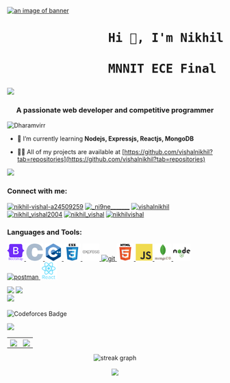   [![an image of banner]( https://camo.githubusercontent.com/7de37139d0b4c1ce40865e799b446c0e963a3dd8fb68d239707237c40604fa3d/68747470733a2f2f63646e2e6472696262626c652e636f6d2f75736572732f3733303730332f73637265656e73686f74732f363538313234332f6176656e746f2e676966)]([https://user-images.githubusercontent.com/74038190/225813708-98b745f2-7d22-48cf-9150-083f1b00d6c9.gif](https://camo.githubusercontent.com/7de37139d0b4c1ce40865e799b446c0e963a3dd8fb68d239707237c40604fa3d/68747470733a2f2f63646e2e6472696262626c652e636f6d2f75736572732f3733303730332f73637265656e73686f74732f363538313234332f6176656e746f2e676966))
<h1 align="left"><pre>              Hi 👋, I'm Nikhil vishal</pre></h1>
<h1 align="left"><pre>              MNNIT ECE Final Year</pre></h1>
<img src="https://user-images.githubusercontent.com/73097560/115834477-dbab4500-a447-11eb-908a-139a6edaec5c.gif"></a>
<h3 align="center">A passionate web developer and competitive programmer</h3>

<p align="left"> <img src="https://komarev.com/ghpvc/?username=Dharamvirr&label=Profile%20views&color=0e75b6&style=flat" alt="Dharamvirr" /> </p>



- 🌱 I’m currently learning **Nodejs, Expressjs, Reactjs, MongoDB**

- 👨‍💻 All of my projects are available at [https://github.com/vishalnikhil?tab=repositories](https://github.com/vishalnikhil?tab=repositories)

 
 
<img src="https://user-images.githubusercontent.com/73097560/115834477-dbab4500-a447-11eb-908a-139a6edaec5c.gif"></a>
<h3 align="left">Connect with me:</h3>
<p align="left">
<a href="https://www.linkedin.com/in/nikhil-vishal-a24509259/" target="blank"><img align="center" src="https://raw.githubusercontent.com/rahuldkjain/github-profile-readme-generator/master/src/images/icons/Social/linked-in-alt.svg" alt="nikhil-vishal-a24509259" height="30" width="40" /></a>
<a href="https://www.instagram.com/nikhil_vishal_/" target="blank"><img align="center" src="https://raw.githubusercontent.com/rahuldkjain/github-profile-readme-generator/master/src/images/icons/Social/instagram.svg" alt="_ni9ne_______" height="30" width="40" /></a>
<a href="https://www.codechef.com/users/vishalnikhil" target="blank"><img align="center" src="https://cdn.jsdelivr.net/npm/simple-icons@3.1.0/icons/codechef.svg" alt="vishalnikhil" height="30" width="40" /></a>
<a href="https://codeforces.com/profile/nikhil_vishal2004" target="blank"><img align="center" src="https://raw.githubusercontent.com/rahuldkjain/github-profile-readme-generator/master/src/images/icons/Social/codeforces.svg" alt="nikhil_vishal2004" height="30" width="40" /></a>
<a href="https://leetcode.com/u/nikhil_vishal/" target="blank"><img align="center" src="https://raw.githubusercontent.com/rahuldkjain/github-profile-readme-generator/master/src/images/icons/Social/leet-code.svg" alt="nikhil_vishal" height="30" width="40" /></a>
<a href="https://www.geeksforgeeks.org/user/nikhilvishal/" target="blank"><img align="center" src="https://raw.githubusercontent.com/rahuldkjain/github-profile-readme-generator/master/src/images/icons/Social/geeks-for-geeks.svg" alt="nikhilvishal" height="30" width="40" /></a>
</p>

<h3 align="left">Languages and Tools:</h3>
<p align="left"> <a href="https://getbootstrap.com" target="_blank" rel="noreferrer"> <img src="https://raw.githubusercontent.com/devicons/devicon/master/icons/bootstrap/bootstrap-plain-wordmark.svg" alt="bootstrap" width="40" height="40"/> </a> <a href="https://www.cprogramming.com/" target="_blank" rel="noreferrer"> <img src="https://raw.githubusercontent.com/devicons/devicon/master/icons/c/c-original.svg" alt="c" width="40" height="40"/> </a> <a href="https://www.w3schools.com/cpp/" target="_blank" rel="noreferrer"> <img src="https://raw.githubusercontent.com/devicons/devicon/master/icons/cplusplus/cplusplus-original.svg" alt="cplusplus" width="40" height="40"/> </a> <a href="https://www.w3schools.com/css/" target="_blank" rel="noreferrer"> <img src="https://raw.githubusercontent.com/devicons/devicon/master/icons/css3/css3-original-wordmark.svg" alt="css3" width="40" height="40"/> </a> <a href="https://expressjs.com" target="_blank" rel="noreferrer"> <img src="https://raw.githubusercontent.com/devicons/devicon/master/icons/express/express-original-wordmark.svg" alt="express" width="40" height="40"/> </a> <a href="https://git-scm.com/" target="_blank" rel="noreferrer"> <img src="https://www.vectorlogo.zone/logos/git-scm/git-scm-icon.svg" alt="git" width="40" height="40"/> </a> <a href="https://www.w3.org/html/" target="_blank" rel="noreferrer"> <img src="https://raw.githubusercontent.com/devicons/devicon/master/icons/html5/html5-original-wordmark.svg" alt="html5" width="40" height="40"/> </a> <a href="https://developer.mozilla.org/en-US/docs/Web/JavaScript" target="_blank" rel="noreferrer"> <img src="https://raw.githubusercontent.com/devicons/devicon/master/icons/javascript/javascript-original.svg" alt="javascript" width="40" height="40"/> </a> <a href="https://www.mongodb.com/" target="_blank" rel="noreferrer"> <img src="https://raw.githubusercontent.com/devicons/devicon/master/icons/mongodb/mongodb-original-wordmark.svg" alt="mongodb" width="40" height="40"/> </a> <a href="https://nodejs.org" target="_blank" rel="noreferrer"> <img src="https://raw.githubusercontent.com/devicons/devicon/master/icons/nodejs/nodejs-original-wordmark.svg" alt="nodejs" width="40" height="40"/> </a> <a href="https://postman.com" target="_blank" rel="noreferrer"> <img src="https://www.vectorlogo.zone/logos/getpostman/getpostman-icon.svg" alt="postman" width="40" height="40"/> </a> <a href="https://reactjs.org/" target="_blank" rel="noreferrer"> <img src="https://raw.githubusercontent.com/devicons/devicon/master/icons/react/react-original-wordmark.svg" alt="react" width="40" height="40"/> </a> </p>

<img src="https://user-images.githubusercontent.com/73097560/115834477-dbab4500-a447-11eb-908a-139a6edaec5c.gif"></a>
![](https://leetcard.jacoblin.cool/nikhil_vishal?ext=contest&width=800&border=0&radius=20&height=450)
<br>
![](https://cp-logo.vercel.app/codechef/vishalnikhil)<br><br>
![Codeforces Badge](https://codeforces-readme-stats.vercel.app/api/badge?username=nikhil_vishal2004) <!-- codeforces --><br>

 
<img src="https://user-images.githubusercontent.com/73097560/115834477-dbab4500-a447-11eb-908a-139a6edaec5c.gif"></a>
<table>
    <td align="center">
        <a href="https://github.com/vishalnikhil"><img align="center" height="200px" src="https://github-readme-stats.vercel.app/api?username=vishalnikhil&show_icons=true&locale=en&theme=codeSTACKr" /></a>
    </td>
    <td align="center">
        <a href="https://github.com/vishalnikhil"><img align="center" height="200px" src="https://github-readme-stats.vercel.app/api/top-langs?username=Dharamvirr&show_icons=true&locale=en&layout=compact&theme=codeSTACKr" /></a>
    </td>
</table>
<div align="center">
  <img src="https://streak-stats.demolab.com?user=vishalnikhil&locale=en&mode=daily&theme=dark&hide_border=false&border_radius=5&order=3" height="220" alt="streak graph"  />
</div>
<br>
<!-- <p><img align="left" src="https://github-readme-stats.vercel.app/api/top-langs?username=Dharamvirr&show_icons=true&locale=en&layout=compact" alt="Dharamvirr" /></p> -->
<!-- <p>&nbsp;<img align="right" src="https://github-readme-stats.vercel.app/api?username=Dharamvirr&show_icons=true&locale=en" alt="Dharamvirr" /></p> -->
<div align="center">
<img src="https://user-images.githubusercontent.com/73097560/115834477-dbab4500-a447-11eb-908a-139a6edaec5c.gif"></a>
</div>
